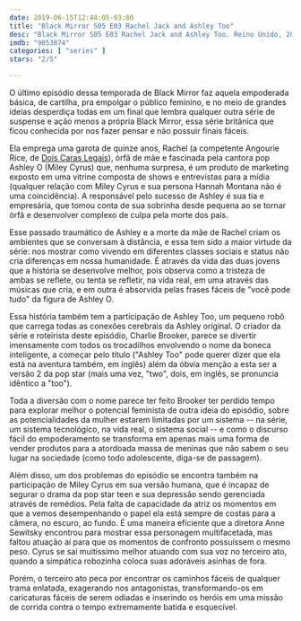 ```yaml
---
date: 2019-06-15T12:44:05-03:00
title: "Black Mirror S05 E03 Rachel Jack and Ashley Too"
desc: "Black Mirror S05 E03 Rachel Jack and Ashley Too. Reino Unido, 2019. Dirigido por Anne Sewitsky, escrito por Charlie Brooker. Miley Cyrus, Angourie Rice, Madison Davenport."
imdb: "9053874"
categories: [ "series" ]
stars: "2/5"

---
```

O último episódio dessa temporada de Black Mirror faz aquela empoderada básica, de cartilha, pra empolgar o público feminino, e no meio de grandes ideias desperdiça todas em um final que lembra qualquer outra série de suspense e ação menos a própria Black Mirror, essa série britânica que ficou conhecida por nos fazer pensar e não possuir finais fáceis.

Ela emprega uma garota de quinze anos, Rachel (a competente Angourie Rice, de [Dois Caras Legais](/movies/dois-caras-legais)), órfã de mãe e fascinada pela cantora pop Ashley O (Miley Cyrus) que, nenhuma surpresa, é um produto de marketing exposto em uma vitrine composta de shows e entrevistas para a mídia (qualquer relação com Miley Cyrus e sua persona Hannah Montana não é uma coincidência). A responsável pelo sucesso de Ashley é sua tia e empresária, que tomou conta de sua sobrinha desde pequena ao se tornar órfã e desenvolver complexo de culpa pela morte dos pais.

Esse passado traumático de Ashley e a morte da mãe de Rachel criam os ambientes que se conversam à distância, e essa tem sido a maior virtude da série: nos mostrar como vivendo em diferentes classes sociais e status não cria diferenças em nossa humanidade. É através da vida das duas jovens que a história se desenvolve melhor, pois observa como a tristeza de ambas se reflete, ou tenta se refletir, na vida real, em uma através das músicas que cria, e em outra é absorvida pelas frases fáceis de "você pode tudo" da figura de Ashley O.

Essa história também tem a participação de Ashley Too, um pequeno robô que carrega todas as conexões cerebrais da Ashley original. O criador da série e roteirista deste episódio, Charlie Brooker, parece se divertir imensamente com todos os trocadilhos envolvendo o nome da boneca inteligente, a começar pelo título ("Ashley Too" pode querer dizer que ela está na aventura também, em inglês) além da óbvia menção a esta ser a versão 2 da pop star (mais uma vez, "two", dois, em inglês, se pronuncia idêntico a "too").

Toda a diversão com o nome parece ter feito Brooker ter perdido tempo para explorar melhor o potencial feminista de outra ideia do episódio, sobre as potencialidades da mulher estarem limitadas por um sistema -- na série, um sistema tecnológico, na vida real, o sistema social -- e como o discurso fácil do empoderamento se transforma em apenas mais uma forma de vender produtos para a atordoada massa de meninas que não sabem o seu lugar na sociedade (como todo adolescente, diga-se de passagem).

Além disso, um dos problemas do episódio se encontra também na participação de Miley Cyrus em sua versão humana, que é incapaz de segurar o drama da pop star teen e sua depressão sendo gerenciada através de remédios. Pela falta de capacidade da atriz os momentos em que a vemos desempenhando o papel ela está sempre de costas para a câmera, no escuro, ao fundo. É uma maneira eficiente que a diretora Anne Sewitsky encontrou para mostrar essa personagem multifacetada, mas faltou atuação aí para que os momentos de confronto possuíssem o mesmo peso. Cyrus se sai muitíssimo melhor atuando com sua voz no terceiro ato, quando a simpática robozinha coloca suas adoráveis asinhas de fora.

Porém, o terceiro ato peca por encontrar os caminhos fáceis de qualquer trama enlatada, exagerando nos antagonistas, transformando-os em caricaturas fáceis de serem odiadas e inserindo os heróis em uma missão de corrida contra o tempo extremamente batida e esquecível.
